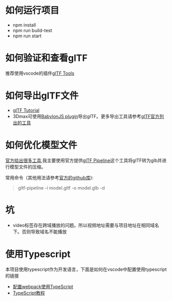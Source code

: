 

# 如何运行项目
- npm install
- npm run build-test
- npm run start 

# 如何验证和查看glTF
推荐使用vscode的插件[glTF Tools](https://marketplace.visualstudio.com/items?itemName=cesium.gltf-vscode)

# 如何导出glTF文件
- [glTF Tutorial](https://github.com/KhronosGroup/glTF-Tutorials/blob/master/gltfTutorial/README.md)
- 3Dmax可使用[BabylonJS plugin](https://doc.babylonjs.com/resources/3dsmax#how-to-install-the-3ds-max-plugin)导出glTF。更多导出工具请参考[glTF官方列出的工具](https://github.com/KhronosGroup/glTF#converters-importers-and-exporters)

# 如何优化模型文件
[官方给出很多工具](https://github.com/KhronosGroup/glTF#optimizers),我主要使用官方提供[glTF Pipeline](https://github.com/AnalyticalGraphicsInc/gltf-pipeline)这个工具将glTF转为glb并进行模型文件的压缩。

常用命令（其他用法请参考[官方的github库](https://github.com/AnalyticalGraphicsInc/gltf-pipeline)):
> gltf-pipeline -i model.gltf -o model.glb -d

# 坑
- video标签存在跨域播放的问题。所以视频地址需要与项目地址在相同域名下。否则导致域名不能播放

# 使用Typescript
本项目使用typescript作为开发语言，下面是如何在vscode中配置使用typescript的链接
- [配置webpack使用TypeScript](https://www.tslang.cn/docs/handbook/react-&-webpack.html)
- [TypeScript教程](https://www.tslang.cn/docs/home.html)